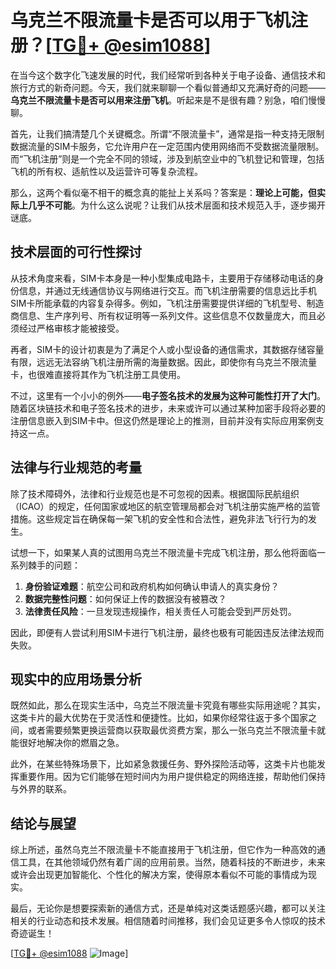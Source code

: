 # 乌克兰不限流量卡是否可以用于飞机注册？[[TG💪+ @esim1088](https://t.me/s/esim1088)]

在当今这个数字化飞速发展的时代，我们经常听到各种关于电子设备、通信技术和旅行方式的新奇问题。今天，我们就来聊聊一个看似普通却又充满好奇的问题——**乌克兰不限流量卡是否可以用来注册飞机**。听起来是不是很有趣？别急，咱们慢慢聊。

首先，让我们搞清楚几个关键概念。所谓“不限流量卡”，通常是指一种支持无限制数据流量的SIM卡服务，它允许用户在一定范围内使用网络而不受数据流量限制。而“飞机注册”则是一个完全不同的领域，涉及到航空业中的飞机登记和管理，包括飞机的所有权、适航性以及运营许可等复杂流程。

那么，这两个看似毫不相干的概念真的能扯上关系吗？答案是：**理论上可能，但实际上几乎不可能**。为什么这么说呢？让我们从技术层面和技术规范入手，逐步揭开谜底。

## 技术层面的可行性探讨

从技术角度来看，SIM卡本身是一种小型集成电路卡，主要用于存储移动电话的身份信息，并通过无线通信协议与网络进行交互。而飞机注册需要的信息远比手机SIM卡所能承载的内容复杂得多。例如，飞机注册需要提供详细的飞机型号、制造商信息、生产序列号、所有权证明等一系列文件。这些信息不仅数量庞大，而且必须经过严格审核才能被接受。

再者，SIM卡的设计初衷是为了满足个人或小型设备的通信需求，其数据存储容量有限，远远无法容纳飞机注册所需的海量数据。因此，即使你有乌克兰不限流量卡，也很难直接将其作为飞机注册工具使用。

不过，这里有一个小小的例外——**电子签名技术的发展为这种可能性打开了大门**。随着区块链技术和电子签名技术的进步，未来或许可以通过某种加密手段将必要的注册信息嵌入到SIM卡中。但这仍然是理论上的推测，目前并没有实际应用案例支持这一点。

## 法律与行业规范的考量

除了技术障碍外，法律和行业规范也是不可忽视的因素。根据国际民航组织（ICAO）的规定，任何国家或地区的航空管理局都会对飞机注册实施严格的监管措施。这些规定旨在确保每一架飞机的安全性和合法性，避免非法飞行行为的发生。

试想一下，如果某人真的试图用乌克兰不限流量卡完成飞机注册，那么他将面临一系列棘手的问题：

1. **身份验证难题**：航空公司和政府机构如何确认申请人的真实身份？
2. **数据完整性问题**：如何保证上传的数据没有被篡改？
3. **法律责任风险**：一旦发现违规操作，相关责任人可能会受到严厉处罚。

因此，即便有人尝试利用SIM卡进行飞机注册，最终也极有可能因违反法律法规而失败。

## 现实中的应用场景分析

既然如此，那么在现实生活中，乌克兰不限流量卡究竟有哪些实际用途呢？其实，这类卡片的最大优势在于灵活性和便捷性。比如，如果你经常往返于多个国家之间，或者需要频繁更换运营商以获取最优资费方案，那么一张乌克兰不限流量卡就能很好地解决你的燃眉之急。

此外，在某些特殊场景下，比如紧急救援任务、野外探险活动等，这类卡片也能发挥重要作用。因为它们能够在短时间内为用户提供稳定的网络连接，帮助他们保持与外界的联系。

## 结论与展望

综上所述，虽然乌克兰不限流量卡不能直接用于飞机注册，但它作为一种高效的通信工具，在其他领域仍然有着广阔的应用前景。当然，随着科技的不断进步，未来或许会出现更加智能化、个性化的解决方案，使得原本看似不可能的事情成为现实。

最后，无论你是想要探索新的通信方式，还是单纯对这类话题感兴趣，都可以关注相关的行业动态和技术发展。相信随着时间推移，我们会见证更多令人惊叹的技术奇迹诞生！

[[TG💪+ @esim1088](https://t.me/s/esim1088) ![Image](https://i.postimg.cc/4NQfJmqS/Snipaste-2025-05-13-00-14-12.png)]